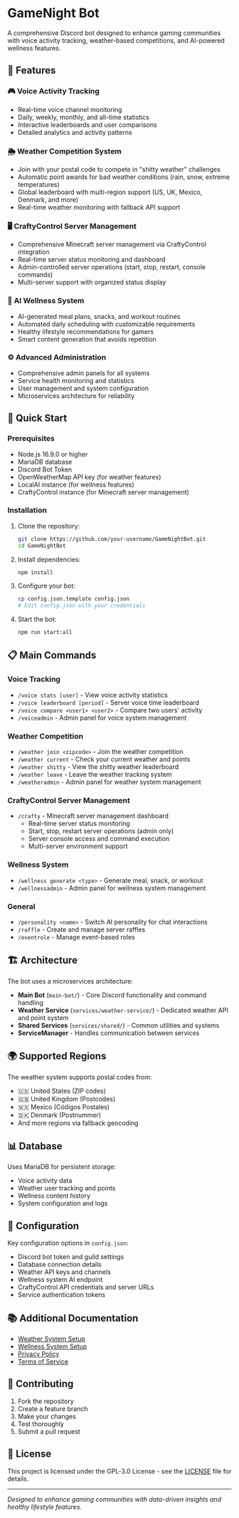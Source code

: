 # GameNight Bot

A comprehensive Discord bot designed to enhance gaming communities with voice activity tracking, weather-based competitions, and AI-powered wellness features.

## 🌟 Features

### 🎮 **Voice Activity Tracking**
- Real-time voice channel monitoring
- Daily, weekly, monthly, and all-time statistics
- Interactive leaderboards and user comparisons
- Detailed analytics and activity patterns

### 🌦️ **Weather Competition System**
- Join with your postal code to compete in "shitty weather" challenges
- Automatic point awards for bad weather conditions (rain, snow, extreme temperatures)
- Global leaderboard with multi-region support (US, UK, Mexico, Denmark, and more)
- Real-time weather monitoring with fallback API support

### 🖥️ **CraftyControl Server Management**
- Comprehensive Minecraft server management via CraftyControl integration
- Real-time server status monitoring and dashboard
- Admin-controlled server operations (start, stop, restart, console commands)
- Multi-server support with organized status display

### 🥗 **AI Wellness System**
- AI-generated meal plans, snacks, and workout routines
- Automated daily scheduling with customizable requirements
- Healthy lifestyle recommendations for gamers
- Smart content generation that avoids repetition

### ⚙️ **Advanced Administration**
- Comprehensive admin panels for all systems
- Service health monitoring and statistics
- User management and system configuration
- Microservices architecture for reliability

## 🚀 Quick Start

### Prerequisites
- Node.js 16.9.0 or higher
- MariaDB database
- Discord Bot Token
- OpenWeatherMap API key (for weather features)
- LocalAI instance (for wellness features)
- CraftyControl instance (for Minecraft server management)

### Installation
1. Clone the repository:
   ```bash
   git clone https://github.com/your-username/GameNightBot.git
   cd GameNightBot
   ```

2. Install dependencies:
   ```bash
   npm install
   ```

3. Configure your bot:
   ```bash
   cp config.json.template config.json
   # Edit config.json with your credentials
   ```

4. Start the bot:
   ```bash
   npm run start:all
   ```

## 📋 Main Commands

### Voice Tracking
- `/voice stats [user]` - View voice activity statistics
- `/voice leaderboard [period]` - Server voice time leaderboard
- `/voice compare <user1> <user2>` - Compare two users' activity
- `/voiceadmin` - Admin panel for voice system management

### Weather Competition
- `/weather join <zipcode>` - Join the weather competition
- `/weather current` - Check your current weather and points
- `/weather shitty` - View the shitty weather leaderboard
- `/weather leave` - Leave the weather tracking system
- `/weatheradmin` - Admin panel for weather system management

### CraftyControl Server Management
- `/crafty` - Minecraft server management dashboard
  - Real-time server status monitoring
  - Start, stop, restart server operations (admin only)
  - Server console access and command execution
  - Multi-server environment support

### Wellness System
- `/wellness generate <type>` - Generate meal, snack, or workout
- `/wellnessadmin` - Admin panel for wellness system management

### General
- `/personality <name>` - Switch AI personality for chat interactions
- `/raffle` - Create and manage server raffles
- `/eventrole` - Manage event-based roles

## 🏗️ Architecture

The bot uses a microservices architecture:

- **Main Bot** (`main-bot/`) - Core Discord functionality and command handling
- **Weather Service** (`services/weather-service/`) - Dedicated weather API and point system
- **Shared Services** (`services/shared/`) - Common utilities and systems
- **ServiceManager** - Handles communication between services

## 🌍 Supported Regions

The weather system supports postal codes from:
- 🇺🇸 United States (ZIP codes)
- 🇬🇧 United Kingdom (Postcodes)
- 🇲🇽 Mexico (Códigos Postales)
- 🇩🇰 Denmark (Postnummer)
- And more regions via fallback geocoding

## 📊 Database

Uses MariaDB for persistent storage:
- Voice activity data
- Weather user tracking and points
- Wellness content history
- System configuration and logs

## 🔧 Configuration

Key configuration options in `config.json`:
- Discord bot token and guild settings
- Database connection details
- Weather API keys and channels
- Wellness system AI endpoint
- CraftyControl API credentials and server URLs
- Service authentication tokens

## 📚 Additional Documentation

- [Weather System Setup](WEATHER_COMMANDS_DATABASE_INTEGRATION.md)
- [Wellness System Setup](MEAL_PLAN_SETUP.md)
- [Privacy Policy](legal/privacy_policy.md)
- [Terms of Service](legal/ToS.md)

## 🤝 Contributing

1. Fork the repository
2. Create a feature branch
3. Make your changes
4. Test thoroughly
5. Submit a pull request

## 📄 License

This project is licensed under the GPL-3.0 License - see the [LICENSE](LICENSE) file for details.

---

*Designed to enhance gaming communities with data-driven insights and healthy lifestyle features.*
